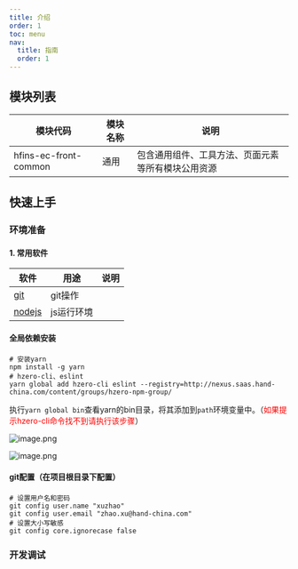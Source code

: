 ```yaml
---
title: 介绍
order: 1
toc: menu
nav:
  title: 指南
  order: 1
---
```


## 模块列表
模块代码 | 模块名称 | 说明
-----|-----|-----
hfins-ec-front-common | 通用 | 包含通用组件、工具方法、页面元素等所有模块公用资源

## 快速上手

### 环境准备

#### 1. 常用软件

软件 | 用途 | 说明
-----|-----|-----
[git](https://git-scm.com/) | git操作 | 
[nodejs](https://nodejs.org/en/) | js运行环境 | 

#### 全局依赖安装

```shell
# 安装yarn
npm install -g yarn
# hzero-cli、eslint
yarn global add hzero-cli eslint --registry=http://nexus.saas.hand-china.com/content/groups/hzero-npm-group/
```

执行`yarn global bin`查看yarn的bin目录，将其添加到`path`环境变量中。（<font color="red">如果提示hzero-cli命令找不到请执行该步骤</font>）

![image.png](/hfins-ui/images/docs/guide/1601190230048-d3c26e5b-002d-4348-bea7-d78121d0acbd.png)

![image.png](/hfins-ui/images/docs/guide/1601190315493-b59e6781-97da-4a1a-a61c-03a7b868094e.png)

#### git配置（在项目根目录下配置）

```shell
# 设置用户名和密码
git config user.name "xuzhao"
git config user.email "zhao.xu@hand-china.com"
# 设置大小写敏感
git config core.ignorecase false
```

### 开发调试
